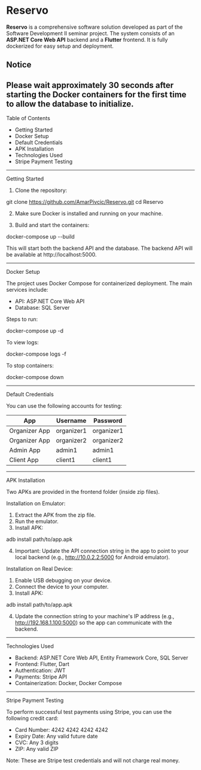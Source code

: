 # Reservo

**Reservo** is a comprehensive software solution developed as part of the Software Development II seminar project. The system consists of an **ASP.NET Core Web API** backend and a **Flutter** frontend. It is fully dockerized for easy setup and deployment.

## Notice
Please wait approximately 30 seconds after starting the Docker containers for the first time to allow the database to initialize.
---

Table of Contents
- Getting Started
- Docker Setup
- Default Credentials
- APK Installation
- Technologies Used
- Stripe Payment Testing

---

Getting Started

1. Clone the repository:

git clone https://github.com/AmarPivcic/Reservo.git
cd Reservo

2. Make sure Docker is installed and running on your machine.

3. Build and start the containers:

docker-compose up --build

This will start both the backend API and the database. The backend API will be available at http://localhost:5000.

---

Docker Setup

The project uses Docker Compose for containerized deployment. The main services include:

- API: ASP.NET Core Web API
- Database: SQL Server

Steps to run:

docker-compose up -d

To view logs:

docker-compose logs -f

To stop containers:

docker-compose down

---

Default Credentials

You can use the following accounts for testing:

App            | Username      | Password
---------------|---------------|---------
Organizer App  | organizer1    | organizer1
Organizer App  | organizer2    | organizer2
Admin App      | admin1        | admin1
Client App     | client1       | client1

---

APK Installation

Two APKs are provided in the frontend folder (inside zip files).

Installation on Emulator:
1. Extract the APK from the zip file.
2. Run the emulator.
3. Install APK:

adb install path/to/app.apk

4. Important: Update the API connection string in the app to point to your local backend (e.g., http://10.0.2.2:5000 for Android emulator).

Installation on Real Device:
1. Enable USB debugging on your device.
2. Connect the device to your computer.
3. Install APK:

adb install path/to/app.apk

4. Update the connection string to your machine's IP address (e.g., http://192.168.1.100:5000) so the app can communicate with the backend.

---

Technologies Used

- Backend: ASP.NET Core Web API, Entity Framework Core, SQL Server
- Frontend: Flutter, Dart
- Authentication: JWT
- Payments: Stripe API
- Containerization: Docker, Docker Compose

---

Stripe Payment Testing

To perform successful test payments using Stripe, you can use the following credit card:

- Card Number: 4242 4242 4242 4242
- Expiry Date: Any valid future date
- CVC: Any 3 digits
- ZIP: Any valid ZIP

Note: These are Stripe test credentials and will not charge real money.

